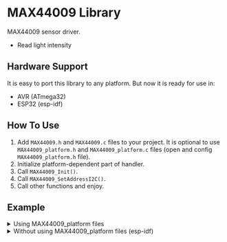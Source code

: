 # MAX44009 Library
MAX44009 sensor driver.
- Read light intensity 


## Hardware Support
It is easy to port this library to any platform. But now it is ready for use in:
- AVR (ATmega32)
- ESP32 (esp-idf)

## How To Use
1. Add `MAX44009.h` and `MAX44009.c` files to your project.  It is optional to use `MAX44009_platform.h` and `MAX44009_platform.c` files (open and config `MAX44009_platform.h` file).
2. Initialize platform-dependent part of handler.
4. Call `MAX44009_Init()`.
5. Call `MAX44009_SetAddressI2C()`.
6. Call other functions and enjoy.

## Example
<details>
<summary>Using MAX44009_platform files</summary>

```c
#include <stdio.h>
#include "MAX44009.h"
#include "MAX44009_platform.h"

int main(void)
{
  MAX44009_Handler_t Handler;
  MAX44009_Sample_t  Sample;

  MAX44009_Platform_Init(&Handler);
  MAX44009_Init(&Handler);
  MAX44009_SetAddressI2C(&Handler, 0);

  while (1)
  {
    SHT1x_ReadSample(&Handler, &Sample);
    printf("Light Intensity: %fLux\r\n\r\n",
           Sample.Lux);
  }

  MAX44009_DeInit(&Handler);
  return 0;
}
```
</details>


<details>
<summary>Without using MAX44009_platform files (esp-idf)</summary>

```c
#include <stdio.h>
#include <stdint.h>
#include "sdkconfig.h"
#include "esp_system.h"
#include "esp_err.h"
#include "driver/i2c.h"
#include "driver/gpio.h"
#include "freertos/FreeRTOS.h"
#include "MAX44009.h"

#define MAX44009_I2C_NUM   I2C_NUM_1
#define MAX44009_I2C_RATE  100000
#define MAX44009_SCL_GPIO  GPIO_NUM_13
#define MAX44009_SDA_GPIO  GPIO_NUM_14

int8_t
MAX44009_Platform_Init(void)
{
  i2c_config_t conf = {0};
  conf.mode = I2C_MODE_MASTER;
  conf.sda_io_num = MAX44009_SDA_GPIO;
  conf.sda_pullup_en = GPIO_PULLUP_DISABLE;
  conf.scl_io_num = MAX44009_SCL_GPIO;
  conf.scl_pullup_en = GPIO_PULLUP_DISABLE;
  conf.master.clk_speed = MAX44009_I2C_RATE;
  if (i2c_param_config(MAX44009_I2C_NUM, &conf) != ESP_OK)
    return -1;
  if (i2c_driver_install(MAX44009_I2C_NUM, conf.mode, 0, 0, 0) != ESP_OK)
    return -1;
  return 0;
}

int8_t
MAX44009_Platform_DeInit(void)
{
  i2c_driver_delete(MAX44009_I2C_NUM);
  gpio_reset_pin(MAX44009_SDA_GPIO);
  gpio_reset_pin(MAX44009_SCL_GPIO);
  return 0;
}

int8_t
MAX44009_Platform_Send(uint8_t Address, uint8_t *Data, uint8_t DataLen)
{
  i2c_cmd_handle_t MAX44009_i2c_cmd_handle = 0;
  Address <<= 1;
  Address &= 0xFE;

  MAX44009_i2c_cmd_handle = i2c_cmd_link_create();
  i2c_master_start(MAX44009_i2c_cmd_handle);
  i2c_master_write(MAX44009_i2c_cmd_handle, &Address, 1, 1);
  i2c_master_write(MAX44009_i2c_cmd_handle, Data, DataLen, 1);
  i2c_master_stop(MAX44009_i2c_cmd_handle);
  if (i2c_master_cmd_begin(MAX44009_I2C_NUM, MAX44009_i2c_cmd_handle, 1000 / portTICK_RATE_MS) != ESP_OK)
  {
    i2c_cmd_link_delete(MAX44009_i2c_cmd_handle);
    return -1;
  }
  i2c_cmd_link_delete(MAX44009_i2c_cmd_handle);
  return 0;
}

int8_t
MAX44009_Platform_Receive(uint8_t Address, uint8_t *Data, uint8_t DataLen)
{
  i2c_cmd_handle_t MAX44009_i2c_cmd_handle = 0;
  Address <<= 1;
  Address |= 0x01;

  MAX44009_i2c_cmd_handle = i2c_cmd_link_create();
  i2c_master_start(MAX44009_i2c_cmd_handle);
  i2c_master_write(MAX44009_i2c_cmd_handle, &Address, 1, 1);
  i2c_master_read(MAX44009_i2c_cmd_handle, Data, DataLen, I2C_MASTER_LAST_NACK);
  i2c_master_stop(MAX44009_i2c_cmd_handle);
  if (i2c_master_cmd_begin(MAX44009_I2C_NUM, MAX44009_i2c_cmd_handle, 1000 / portTICK_RATE_MS) != ESP_OK)
  {
    i2c_cmd_link_delete(MAX44009_i2c_cmd_handle);
    return -1;
  }
  i2c_cmd_link_delete(MAX44009_i2c_cmd_handle);
  return 0;
}


int main(void)
{
  MAX44009_Handler_t Handler;
  MAX44009_Sample_t  Sample;

  Handler.PlatformInit    = MAX44009_Platform_Init;
  Handler.PlatformDeInit  = MAX44009_Platform_DeInit;
  Handler.PlatformSend    = MAX44009_Platform_Send;
  Handler.PlatformReceive = MAX44009_Platform_Receive;

  MAX44009_Init(&Handler);
  MAX44009_SetAddressI2C(&Handler, 0);

  while (1)
  {
    MAX44009_ReadSample(&Handler, &Sample);
    printf("Light Intensity: %fLux\r\n\r\n",
           Sample.Lux);
  }

  MAX44009_DeInit(&Handler);
  return 0;
}
```
</details>
